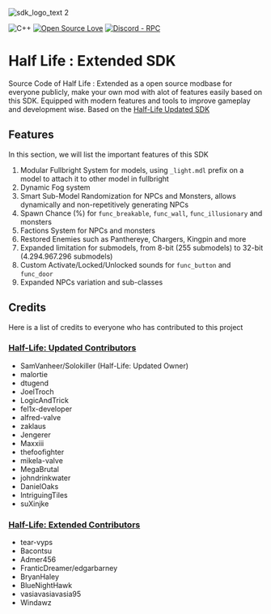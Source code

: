 ![sdk_logo_text 2](https://user-images.githubusercontent.com/62763382/147371912-75b883d6-1045-4ffe-9448-f5a524a5628d.png)


![C++](https://img.shields.io/badge/C++-Solutions-blue.svg?style=flat&logo=c%2B%2B)
[![Open Source Love](https://badges.frapsoft.com/os/v1/open-source.svg?v=103)](https://github.com/ellerbrock/open-source-badges/)
[![Discord  - RPC](https://img.shields.io/badge/Discord_-RPC-3f3fa6?logo=discord&logoColor=ffffff)](https://github.com/discord/discord-rpc)

# Half Life : Extended SDK
Source Code of Half Life : Extended as a open source modbase for everyone publicly, make your own mod with alot of features easily based on this SDK. Equipped with modern features and tools to improve gameplay and development wise. Based on the [Half-Life Updated SDK][1]

## Features 
In this section, we will list the important features of this SDK
1) Modular Fullbright System for models, using `_light.mdl` prefix on a model to attach it to other model in fullbright
2) Dynamic Fog system
3) Smart Sub-Model Randomization for NPCs and Monsters, allows dynamically and non-repetitively generating NPCs
4) Spawn Chance (%) for `func_breakable`, `func_wall`, `func_illusionary` and monsters
5) Factions System for NPCs and monsters
6) Restored Enemies such as Panthereye, Chargers, Kingpin and more
7) Expanded limitation for submodels, from 8-bit (255 submodels) to 32-bit (4.294.967.296 submodels)
8) Custom Activate/Locked/Unlocked sounds for `func_button` and `func_door`
9) Expanded NPCs variation and sub-classes

## Credits
Here is a list of credits to everyone who has contributed to this project
### [Half-Life: Updated Contributors][2]
- SamVanheer/Solokiller (Half-Life: Updated Owner)
- malortie
- dtugend
- JoelTroch
- LogicAndTrick
- fel1x-developer
- alfred-valve
- zaklaus
- Jengerer
- Maxxiii
- thefoofighter
- mikela-valve
- MegaBrutal
- johndrinkwater
- DanielOaks
- IntriguingTiles
- suXinjke

### [Half-Life: Extended Contributors][3]
- tear-vyps
- Bacontsu
- Admer456
- FranticDreamer/edgarbarney
- BryanHaley
- BlueNightHawk
- vasiavasiavasia95
- Windawz 

[1]: https://github.com/SamVanheer/halflife-updated
[2]: https://github.com/SamVanheer/halflife-updated/graphs/contributors
[3]: https://github.com/bacontsu/halflife-extended/graphs/contributors
